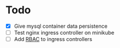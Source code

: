 # Todo

- [x] Give mysql container data persistence
- [ ] Test nginx ingress controller on minikube
- [ ] Add [RBAC](https://github.com/kubernetes/ingress-nginx/tree/master/deploy#install-with-rbac-roles) to ingress controllers